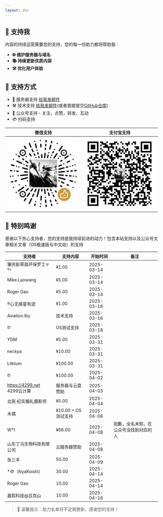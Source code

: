 ```yaml
---
layout: doc
---
```

## 💝 支持我

内容的持续运营需要您的支持，您的每一份助力都将帮助我：

- **🌐 维护服务器与域名**  
- **📚 持续更新优质内容**  
- **🛠️ 优化用户体验**  

## 🎯 支持方式 
- 💾 服务器支持 [给我发邮件](mailto:djhui@live.cn)
- 🛠️ 技术支持 [给我发邮件](mailto:djhui@live.cn)(或者直接提交[GitHub仓库](https://github.com/ha-china/HAOS-CN))
- 📱 公众号支持 - 关注，点赞，转发，互动
- 💳 扫码支持

| 微信支持 | 支付宝支持 |
|----------|------------|
| ![微信](./images/WeChat_Pay.jpg) | ![支付宝](./images/Ali_Pay.jpg) |

## 🙏 特别鸣谢

感谢以下热心支持者，您的支持是我持续前进的动力！包含本站支持以及公众号文章相关文章（OS极速版与中文站）的支持

| 支持者                     | 支持内容           | 开始时间   | 备注                     |
|----------------------------|--------------------|------------|--------------------------|
| 肇庆新荣昌环保罗工ᯤ⁵ᴳ      | ¥1.00              | 2025-03-14 |                          |
| Mike.Laowang               | ¥5.00              | 2025-03-14 |                          |
| Roger Gao                  | ¥5.00              | 2025-03-14 |                          |
| ®心无痕星有迹              | ¥1.00              | 2025-03-16 |                          |
| Aviation.lby               | 技术支持           | 2025-03-16 |                          |
| 🤓                         | OS测试支持         | 2025-03-18 |                          |
| YDM                        | ¥5.00              | 2025-03-31 |                          |
| neckya                     | ¥10.00             | 2025-03-31 |                          |
| Lithium                    | ¥100.00            | 2025-03-31 |                          |
| 🤓                         | ¥100.00            | 2025-04-02 |                          |
| https://4299.net 4299云计算    | 服务器与云盘赞助   | 2025-04-03 |                          |
| 北辰·纪实婚礼摄影师        | ¥5.00              | 2025-04-04 |                          |
| 木偶                       | ¥10.00 + OS测试支持     | 2025-04-06 |                          |
| W*l                        | ¥66.00             | 2025-04-08 | 抱歉，全名未知，在公众号没找到对应的人 |
|山东丁马生物科技有限公司  | 云服务器赞助   | 2025-04-08 |                          |
|张三丰                  |50.00           | 2025-04-09 |                          |
|*中（NyaKoishi）                  |30.00           | 2025-04-14 |                          |
|Roger Gao                  |10.00           | 2025-04-14 |                          |
|晨熙科技@吕克山                  |10.00           | 2025-04-16 |                          |


> 📌 温馨提示：助力名单将不定期更新，感谢您的支持！